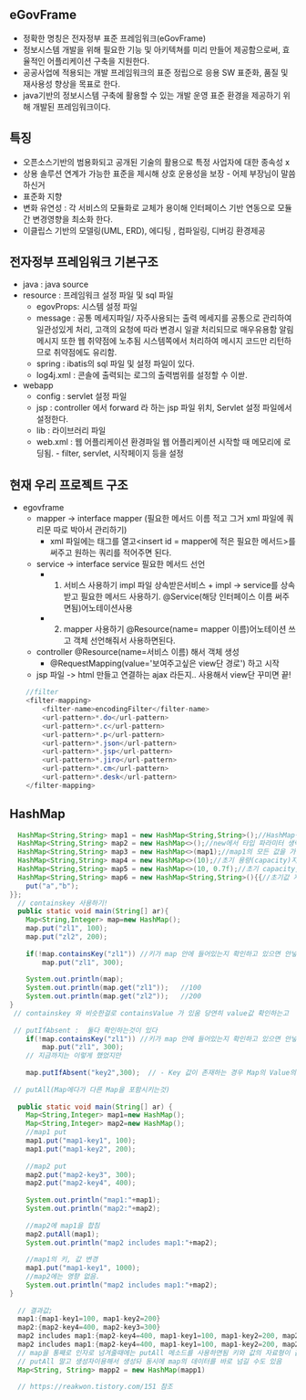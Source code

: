 ## eGovFrame
  - 정확한 명칭은 전자정부 표준 프레임워크(eGovFrame)
  - 정보시스템 개발을 위해 필요한 기능 및 아키텍쳐를 미리 만들어 제공함으로써, 효율적인 어플리케이션 구축을 지원한다. 
  - 공공사업에 적용되는 개발 프레임워크의 표준 정립으로 응용 SW 표준화, 품질 및 재사용성 향상을 목표로 한다.
  - java기반의 정보시스템 구축에 활용할 수 있는 개발 운영 표준 환경을 제공하기 위해 개발된 프레임워크이다.
  
## 특징
  - 오픈소스기반의 범용화되고 공개된 기술의 활용으로 특정 사업자에 대한 종속성 x
  - 상용 솔루션 연계가 가능한 표준을 제시해 상호 운용성을 보장 - 어제 부장님이 말씀하신거
  - 표준화 지향 
  - 변화 유연성 : 각 서비스의 모듈화로 교체가 용이해 인터페이스 기반 연동으로 모듈간 변경영향을 최소화 한다.
  - 이클립스 기반의 모델링(UML, ERD), 에디팅 , 컴파일링, 디버깅 환경제공
  
## 전자정부 프레임워크 기본구조
  - java : java source
  - resource : 프레임워크 설정 파일 및 sql 파일
    - egovProps: 시스템 설정 파일
    - message : 공통 메세지파일/ 자주사용되는 출력 메세지를 공통으로 관리하여 일관성있게 처리, 고객의 요청에 따라 변경시 일괄 처리되므로 매우유용함 알림 메시지 또한 웹 취약점에 노추됨 시스템쪽에서 처리하여 메시지 코드만 리턴하므로 취약점에도 유리함.
    - spring : ibatis의 sql 파일 및 설정 파일이 있다.
    - log4j.xml : 콘솔에 출력되는 로그의 출력범위를 설정할 수 이싿.
  - webapp 
    - config : servlet 설정 파일
    - jsp : controller 에서 forward 라 하는 jsp 파일 위치, Servlet 설정 파일에서 설정한다.
    - lib : 라이브러리 파일
    - web.xml : 웹 어플리케이션 환경파일  웹 어플리케이션 시작할 때 메모리에 로딩됨. - filter, servlet, 시작페이지 등을 설정



## 현재 우리 프로젝트 구조
  - egovframe
    - mapper -> interface mapper (필요한 메서드 이름 적고 그거 xml 파일에 쿼리문 따로 박아서 관리하기)
      - xml 파일에는 태그를 열고<insert id = mapper에 적은 필요한 메서드>를 써주고 원하는 쿼리를 적어주면 된다.
    - service -> interface service 필요한 메서드 선언
      - 1. 서비스 사용하기 impl 파일 상속받은서비스 + impl -> service를 상속받고 필요한 메서드 사용하기.  @Service(해당 인터페이스 이름 써주면됨)어노테이션사용
      - 2. mapper 사용하기 @Resource(name= mapper 이름)어노테이션 쓰고 객체 선언해줘서 사용하면된다.
    - controller @Resource(name=서비스 이름) 해서 객체 생성
      - @RequestMapping(value='보여주고싶은 view단 경로') 하고 시작
    - jsp 파일 -> html 만들고 연결하는 ajax 라든지.. 사용해서 view단 꾸미면 끝!
	
````java
	//filter
	<filter-mapping>
		<filter-name>encodingFilter</filter-name>
		<url-pattern>*.do</url-pattern>
		<url-pattern>*.c</url-pattern>
		<url-pattern>*.p</url-pattern>
		<url-pattern>*.json</url-pattern>
		<url-pattern>*.jsp</url-pattern>
		<url-pattern>*.jiro</url-pattern>
		<url-pattern>*.cm</url-pattern>
		<url-pattern>*.desk</url-pattern>
	</filter-mapping>
````
## HashMap
````java
  HashMap<String,String> map1 = new HashMap<String,String>();//HashMap생성
  HashMap<String,String> map2 = new HashMap<>();//new에서 타입 파라미터 생략가능
  HashMap<String,String> map3 = new HashMap<>(map1);//map1의 모든 값을 가진 HashMap생성
  HashMap<String,String> map4 = new HashMap<>(10);//초기 용량(capacity)지정
  HashMap<String,String> map5 = new HashMap<>(10, 0.7f);//초기 capacity,load factor지정
  HashMap<String,String> map6 = new HashMap<String,String>(){{//초기값 지정
    put("a","b");
}};
  // containskey 사용하기!
  public static void main(String[] ar){
	Map<String,Integer> map=new HashMap();
	map.put("zl1", 100);
	map.put("zl2", 200);
  
	if(!map.containsKey("zl1"))	//키가 map 안에 들어있는지 확인하고 있으면 안넣고 없으면 넣는다.
		map.put("zl1", 300); 
  
	System.out.println(map);
	System.out.println(map.get("zl1"));   //100
	System.out.println(map.get("zl2"));   //200
}
 // containskey 와 비슷한걸로 containsValue 가 있움 당연히 value값 확인하는고 
  
 // putIfAbsent :  둘다 확인하는것이 있다
	if(!map.containsKey("zl1"))	//키가 map 안에 들어있는지 확인하고 있으면 안넣고 없으면 넣는다.
		map.put("zl1", 300); 
    // 지금까지는 이렇게 했었지만 
  
    map.putIfAbsent("key2",300);  // - Key 값이 존재하는 경우 Map의 Value의 값을 반환하고, Key값이 존재하지 않는 경우 Key와 Value를 Map에 저장하고 Null을 반환해줌
  
 // putAll(Map에다가 다른 Map을 포함시키는것)
  
  public static void main(String[] ar) {
	Map<String,Integer> map1=new HashMap();
	Map<String,Integer> map2=new HashMap();
	//map1 put
	map1.put("map1-key1", 100);
	map1.put("map1-key2", 200);
		
	//map2 put
	map2.put("map2-key3", 300);
	map2.put("map2-key4", 400);
		
	System.out.println("map1:"+map1);
	System.out.println("map2:"+map2);
		
	//map2에 map1을 합침
	map2.putAll(map1);
	System.out.println("map2 includes map1:"+map2);
		
	//map1의 키, 값 변경
	map1.put("map1-key1", 1000);
	//map2에는 영향 없음.
	System.out.println("map2 includes map1:"+map2);
}
  
  // 결과값;
  map1:{map1-key1=100, map1-key2=200}
  map2:{map2-key4=400, map2-key3=300}
  map2 includes map1:{map2-key4=400, map1-key1=100, map1-key2=200, map2-key3=300}
  map2 includes map1:{map2-key4=400, map1-key1=100, map1-key2=200, map2-key3=300}
  // map을 통째로 인자로 넘겨줄때에는 putAll 메소드를 사용하면됨 키와 값의 자료형이 같은 Map이어야한다! 다른 자료형의 키, 값은 못받음 에러남
  // putAll 말고 생성자이용해서 생성돠 동시에 map의 데이터를 바로 넘길 수도 있음
  Map<String, String> mapp2 = new HashMap(mapp1)
  
  // https://reakwon.tistory.com/151 참조
	
	
````
  

  
  
  
